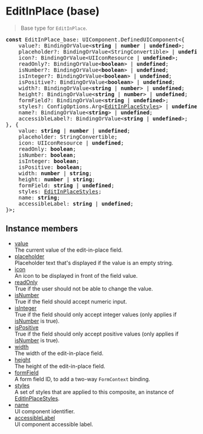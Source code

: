 # EditInPlace (base)

> Base type for `EditInPlace`.

<pre class="docgen_signature"><b>const</b> EditInPlace_base: UIComponent.DefinedUIComponent&lt;{<br>    value?: BindingOrValue&lt;<b>string</b> | <b>number</b> | <b>undefined</b>&gt;;<br>    placeholder?: BindingOrValue&lt;StringConvertible&gt; | <b>undefined</b>;<br>    icon?: BindingOrValue&lt;UIIconResource | <b>undefined</b>&gt;;<br>    readOnly?: BindingOrValue&lt;<b>boolean</b>&gt; | <b>undefined</b>;<br>    isNumber?: BindingOrValue&lt;<b>boolean</b>&gt; | <b>undefined</b>;<br>    isInteger?: BindingOrValue&lt;<b>boolean</b>&gt; | <b>undefined</b>;<br>    isPositive?: BindingOrValue&lt;<b>boolean</b>&gt; | <b>undefined</b>;<br>    width?: BindingOrValue&lt;<b>string</b> | <b>number</b>&gt; | <b>undefined</b>;<br>    height?: BindingOrValue&lt;<b>string</b> | <b>number</b>&gt; | <b>undefined</b>;<br>    formField?: BindingOrValue&lt;<b>string</b> | <b>undefined</b>&gt;;<br>    styles?: ConfigOptions.Arg&lt;<a href="EditInPlaceStyles.md">EditInPlaceStyles</a>&gt; | <b>undefined</b>;<br>    name?: BindingOrValue&lt;<b>string</b>&gt; | <b>undefined</b>;<br>    accessibleLabel?: BindingOrValue&lt;<b>string</b> | <b>undefined</b>&gt;;<br>}, {<br>    value: <b>string</b> | <b>number</b> | <b>undefined</b>;<br>    placeholder: StringConvertible;<br>    icon: UIIconResource | <b>undefined</b>;<br>    readOnly: <b>boolean</b>;<br>    isNumber: <b>boolean</b>;<br>    isInteger: <b>boolean</b>;<br>    isPositive: <b>boolean</b>;<br>    width: <b>number</b> | <b>string</b>;<br>    height: <b>number</b> | <b>string</b>;<br>    formField: <b>string</b> | <b>undefined</b>;<br>    styles: <a href="EditInPlaceStyles.md">EditInPlaceStyles</a>;<br>    name: <b>string</b>;<br>    accessibleLabel: <b>string</b> | <b>undefined</b>;<br>}&gt;;</pre>

## Instance members

- [<!--{ref:property}-->value](EditInPlace_base_value.md) \
    The current value of the edit-in-place field.
- [<!--{ref:property}-->placeholder](EditInPlace_base_placeholder.md) \
    Placeholder text that's displayed if the value is an empty string.
- [<!--{ref:property}-->icon](EditInPlace_base_icon.md) \
    An icon to be displayed in front of the field value.
- [<!--{ref:property}-->readOnly](EditInPlace_base_readOnly.md) \
    True if the user should not be able to change the value.
- [<!--{ref:property}-->isNumber](EditInPlace_base_isNumber.md) \
    True if the field should accept numeric input.
- [<!--{ref:property}-->isInteger](EditInPlace_base_isInteger.md) \
    True if the field should only accept integer values (only applies if [isNumber](EditInPlace_base_isNumber.md) is true).
- [<!--{ref:property}-->isPositive](EditInPlace_base_isPositive.md) \
    True if the field should only accept positive values (only applies if [isNumber](EditInPlace_base_isNumber.md) is true).
- [<!--{ref:property}-->width](EditInPlace_base_width.md) \
    The width of the edit-in-place field.
- [<!--{ref:property}-->height](EditInPlace_base_height.md) \
    The height of the edit-in-place field.
- [<!--{ref:property}-->formField](EditInPlace_base_formField.md) \
    A form field ID, to add a two-way `FormContext` binding.
- [<!--{ref:property}-->styles](EditInPlace_base_styles.md) \
    A set of styles that are applied to this composite, an instance of [EditInPlaceStyles](EditInPlaceStyles.md).
- [<!--{ref:property}-->name](EditInPlace_base_name.md) \
    UI component identifier.
- [<!--{ref:property}-->accessibleLabel](EditInPlace_base_accessibleLabel.md) \
    UI component accessible label.